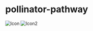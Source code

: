 # pollinator-pathway
![Icon](https://user-images.githubusercontent.com/67928730/172041007-b16b5c3e-2847-4dbf-8086-0ddc62bc34d7.png)
![Icon2](https://user-images.githubusercontent.com/67928730/172039612-c7a366bc-f21b-49de-95f0-8c0efcd6e887.png)
